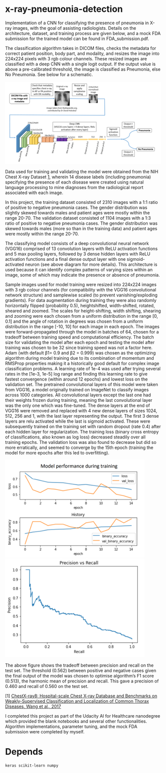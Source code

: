 # x-ray-pneumonia-detection

Implementation of a CNN for classifying the presence of pneumonia in X-ray images, with the goal of assisting radiologists. Details on the architecture, dataset, and training process are given below, and a mock FDA submission for the trained model can be found in FDA_submission.pdf.

The classification algorithm takes in DICOM files, checks the metadata for correct patient position, body part, and modality, and resizes the image into 224x224 pixels with 3 rgb colour channels. These resized images are classified with a deep CNN with a single logit output. If the output value is above a pre-calibrated threshold, the image is classified as Pneumonia, else No Pneumonia. See below for a schematic.

<img src="https://github.com/callumcanavan/x-ray-pneumonia-detection/blob/main/images/architecture.png" alt="drawing" width="900"/>

Data used for training and validating the model were obtained from the NIH Chest X-ray Dataset [1](https://arxiv.org/abs/1705.02315), wherein 14 disease labels (including pneumonia) specifying the presence of each disease were created using natural language processing to mine diagnoses from the radiological report associated with each image.

In this project, the training dataset consisted of 2310 images with a 1:1 ratio of positive to negative pneumonia cases. The gender distribution was slightly skewed towards males and patient ages were mostly within the range 20-70. The validation dataset consisted of 1104 images with a 1:3 ratio of positive to negative pneumonia cases. The gender distribution was skewed towards males (more so than in the training data) and patient ages were mostly within the range 20-70.

The classifying model consists of a deep convolutional neural network (VGG16) comprised of 13 convolution layers with ReLU activation functions and 5 max pooling layers, followed by 3 dense hidden layers with ReLU activation functions and a final dense output layer with one sigmoid-activated neuron (see above diagram for more details). This architecture is used because it can identify complex patterns of varying sizes within an image, some of which may indicate the presence or absence of pneumonia. 

Sample images used for model training were resized into 224x224 images with 3 rgb colour channels (for compatibility with the VGG16 convolutional network structure) and samplewise scaled (to prevent vanishing/exploding gradients). For data augmentation during training they were also randomly horizontally flipped (probability 0.5), heightshifted, width-shifted, rotated, sheared and zoomed. The scales for height-shifting, width shifting, shearing and zooming were each chosen from a uniform distribution in the range [0, 0.1] and the angle of rotation in degrees was chosen from a uniform distribution in the range [-10, 10] for each image in each epoch. The images were forward-propagated through the model in batches of 64, chosen for a tradeoff between training speed and computational efficiency. The batch size for validating the model after each epoch and testing the model after training was chosen to be 32 since training speed was not a factor here. Adam (with default β1= 0.9 and β2 = 0.999) was chosen as the optimizing algorithm during model training due to its combination of momentum and RMSProp properties making it a historically good default for complex image classification problems. A learning rate of 1e-4 was used after trying several rates in the [1e-3, 1e-5] log range and finding this learning rate to give fastest convergence (within around 12 epochs) and lowest loss on the validation set. The pretrained convolutional layers of this model were taken from VGG16, a model originally trained on ImageNet to classify images across 1000 categories. All convolutional layers except the last one had their weights frozen during training, meaning the last convolutional layer was the only one which was fine-tuned. The dense layers at the end of VGG16 were removed and replaced with 4 new dense layers of sizes 1024, 512, 256 and 1, with the last layer representing the output. The first 3 dense layers are relu activated while the last is sigmoid activated. These were subsequently trained on the training set with random dropout (rate 0.4) after each hidden layer for regularization. The training loss (binary cross entropy of classifications, also known as log loss) decreased steadily over all training epochs. The validation loss was also found to decrease but did so more erratically, and seemed to converge by the 15th epoch (training the model for more epochs after this led to overfitting).

<img src="https://github.com/callumcanavan/x-ray-pneumonia-detection/blob/main/images/train.png" alt="drawing" width="450"/>

<img src="https://github.com/callumcanavan/x-ray-pneumonia-detection/blob/main/images/pr.png" alt="drawing" width="450"/>

The above figure shows the tradeoff between precision and recall on the test set. The threshold (0.562) between positive and negative cases given the final output of the model was chosen to optimise algorithm’s F1 score (0.513), the harmonic mean of precision and recall. This gave a precision of 0.460 and recall of 0.560 on the test set.

[1] [ChestX-ray8: Hospital-scale Chest X-ray Database and Benchmarks on Weakly-Supervised Classification and Localization of Common Thorax Diseases, Wang et al., 2017](https://arxiv.org/abs/1705.02315)

I completed this project as part of the Udacity AI for Healthcare nanodegree which provided the blank notebooks and several other functionalities. Algorithm implementations, parameter tuning, and the mock FDA submission were completed by myself.

# Depends
```
keras scikit-learn numpy
```
